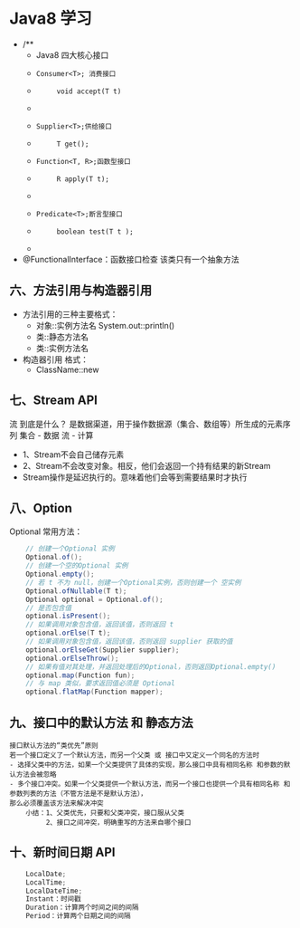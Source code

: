 # Java8 学习
- 
    /**
     * Java8 四大核心接口
     *     Consumer<T>; 消费接口
     *          void accept(T t)
     *          
     *     Supplier<T>;供给接口
     *          T get();
     *     Function<T, R>;函数型接口
     *          R apply(T t);
     *          
     *     Predicate<T>;断言型接口
     *          boolean test(T t );
     *
- @FunctionalInterface：函数接口检查
    该类只有一个抽象方法
##  六、方法引用与构造器引用
- 方法引用的三种主要格式：
    - 对象::实例方法名
        System.out::println()
    - 类::静态方法名
    - 类::实例方法名
- 构造器引用
格式：
    - ClassName::new
   
   
   
## 七、Stream API
流 到底是什么？ 
    是数据渠道，用于操作数据源（集合、数组等）所生成的元素序列
    集合 - 数据
    流 - 计算
- 1、Stream不会自己储存元素
- 2、Stream不会改变对象。相反，他们会返回一个持有结果的新Stream
- Stream操作是延迟执行的。意味着他们会等到需要结果时才执行

## 八、Option 
Optional 常用方法：
```java
    // 创建一个Optional 实例
    Optional.of();
    // 创建一个空的Optional 实例
    Optional.empty();
    // 若 t 不为 null，创建一个Optional实例，否则创建一个 空实例
    Optional.ofNullable(T t);
    Optional optional = Optional.of();
    // 是否包含值
    optional.isPresent();
    // 如果调用对象包含值，返回该值，否则返回 t
    optional.orElse(T t);
    // 如果调用对象包含值，返回该值，否则返回 supplier 获取的值
    optional.orElseGet(Supplier supplier);
    optional.orElseThrow();
    // 如果有值对其处理，并返回处理后的Optional，否则返回Optional.empty()
    optional.map(Function fun);
    // 与 map 类似，要求返回值必须是 Optional
    optional.flatMap(Function mapper);
```

## 九、接口中的默认方法 和 静态方法
```text
接口默认方法的“类优先”原则
若一个接口定义了一个默认方法，而另一个父类 或 接口中又定义一个同名的方法时
- 选择父类中的方法，如果一个父类提供了具体的实现，那么接口中具有相同名称 和参数的默认方法会被忽略
- 多个接口冲突。如果一个父类提供一个默认方法，而另一个接口也提供一个具有相同名称 和 参数列表的方法（不管方法是不是默认方法），
那么必须覆盖该方法来解决冲突
    小结：1、父类优先，只要和父类冲突，接口服从父类
         2、接口之间冲突，明确重写的方法来自哪个接口 
```

## 十、新时间日期 API
```java
    LocalDate;
    LocalTime;
    LocalDateTime;
    Instant：时间戳
    Duration：计算两个时间之间的间隔
    Period：计算两个日期之间的间隔
```
